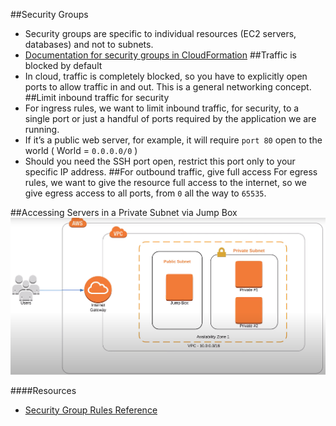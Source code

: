 ##Security Groups
* Security groups are specific to individual resources (EC2 servers, databases) and not to subnets.
* [Documentation for security groups in CloudFormation](https://docs.aws.amazon.com/AWSCloudFormation/latest/UserGuide/aws-properties-ec2-security-group.html)
##Traffic is blocked by default
* In cloud, traffic is completely blocked, so you have to explicitly open ports to allow traffic in and out. This is a general networking concept.
##Limit inbound traffic for security
* For ingress rules, we want to limit inbound traffic, for security, to a single port or just a handful of ports required by the application we are running.
* If it’s a public web server, for example, it will require ```port 80``` open to the world ( World = ```0.0.0.0/0``` )
* Should you need the SSH port open, restrict this port only to your specific IP address.
##For outbound traffic, give full access
For egress rules, we want to give the resource full access to the internet, so we give egress access to all ports, from ```0``` all the way to ```65535```.


##Accessing Servers in a Private Subnet via Jump Box
![images](../images/01_Accessing_server_bastion_host.png)


####Resources
* [Security Group Rules Reference](https://docs.aws.amazon.com/AWSEC2/latest/UserGuide/security-group-rules-reference.html)